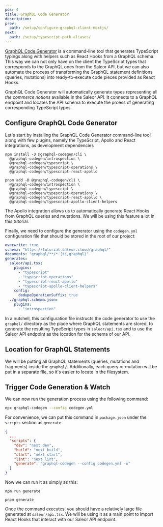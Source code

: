 ```yaml
---
pos: 4
title: GraphQL Code Generator 
description:
prev:
  path: /setup/configure-graphql-client-nextjs/
next:
  path: /setup/typescript-path-aliases/
---
```


[GraphQL Code Generator](https://www.graphql-code-generator.com/) is a command-line tool that generates TypeScript typings along with helpers such as React Hooks from a GraphQL schema. This way we can not only have on the client the TypeScript types that corresponds to the GraphQL ones from the Saleor API, but we can also automate the process of transforming the GraphQL statement definitions (queries, mutations) into ready-to-execute code pieces provided as React Hooks. 

GraphQL Code Generator will automatically generate types representing all *the commerce notions* available in the Saleor API. It connects to a GraphQL endpoint and locates the API schema to execute the proess of generating corresponding TypeScript types.

## Configure GraphQL Code Generator

Let's start by installing the GraphQL Code Generator command-line tool along with few plugins, namely the TypeScript, Apollo and React integrations, as development dependencies 

```
npm install -D @graphql-codegen/cli \
  @graphql-codegen/introspection \
  @graphql-codegen/typescript \
  @graphql-codegen/typescript-operations \
  @graphql-codegen/typescript-react-apollo
```

```
pnpm add -D @graphql-codegen/cli \
  @graphql-codegen/introspection \
  @graphql-codegen/typescript \
  @graphql-codegen/typescript-operations \
  @graphql-codegen/typescript-react-apollo \
  @graphql-codegen/typescript-apollo-client-helpers
```

The Apollo integration allows us to automatically generate React Hooks from GraphQL queries and mutations. We will be using this feature a lot in this tutorial.

Finally, we need to configure the generator using the `codegen.yml` configuration file that should be stored in the root of our project:

```yaml
overwrite: true
schema: "https://tutorial.saleor.cloud/graphql/"
documents: "graphql/**/*.{ts,graphql}"
generates:
  saleor/api.tsx:
    plugins:
      - "typescript"
      - "typescript-operations"
      - "typescript-react-apollo"
      - "typescript-apollo-client-helpers"
    config:
      dedupeOperationSuffix: true 
  ./graphql.schema.json:
    plugins:
      - "introspection"
```

In a nutshell, this configuration file instructs the code generator to use the `graphql/` directory as the place where GraphQL statements are stored, to generate the resulting TypeScript types in `saleor/api.tsx` and to use the Saleor API endpoint as the location for the schema of our API.

## Location for GraphQL Statements

We will be putting all GraphQL statements (queries, mutations and fragments) inside the `graphql/`. Additionally, each query or mutation will be put in a separate file, so it's easier to locate in the filesystem. 

## Trigger Code Generation & Watch 

We can now run the generation process using the following command:

```bash
npx graphql-codegen --config codegen.yml 
```

For convenience, we can put this command in `package.json` under the `scripts` section as `generate`

```json
{
  ...
  "scripts": {
    "dev": "next dev",
    "build": "next build",
    "start": "next start",
    "lint": "next lint",
    "generate": "graphql-codegen --config codegen.yml -w"
  }
}
```

Now we can run it as simply as this:

```
npm run generate
```

```
pnpm generate
```

Once the command executes, you should have a relatively large file generated at `saleor/api.tsx`. We will be using it as a main point to import React Hooks that interact with our Saleor API endpoint. 




